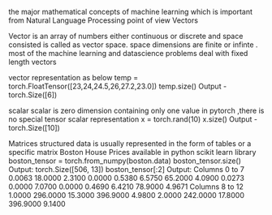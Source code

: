 the major mathematical concepts of machine learning which is important from Natural Language Processing point of view 
Vectors

Vector is an array of numbers either continuous or discrete and space consisted is called as vector space.
space dimensions are finite or infinte .
most of the machine learning and datascience problems deal with fixed length vectors

vector representation as below
temp = torch.FloatTensor([23,24,24.5,26,27.2,23.0])
temp.size()
Output - torch.Size([6])

scalar
scalar is zero dimension containing only one value
in pytorch ,there is no special tensor
 scalar representation
x = torch.rand(10)
x.size()
Output - torch.Size([10])

Matrices
structured data is usually represented in the form of tables or a specific matrix
Boston House Prices available in python scikit learn library
boston_tensor = torch.from_numpy(boston.data)
boston_tensor.size()
Output: torch.Size([506, 13])
boston_tensor[:2]
Output:
Columns 0 to 7
0.0063 18.0000 2.3100 0.0000 0.5380 6.5750 65.2000 4.0900
0.0273 0.0000 7.0700 0.0000 0.4690 6.4210 78.9000 4.9671
Columns 8 to 12
1.0000 296.0000 15.3000 396.9000 4.9800
2.0000 242.0000 17.8000 396.9000 9.1400

